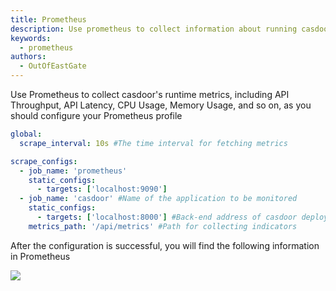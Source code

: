 ```yaml
---
title: Prometheus
description: Use prometheus to collect information about running casdoor
keywords:
  - prometheus
authors:
  - OutOfEastGate
---
```


Use Prometheus to collect casdoor's runtime metrics, including API Throughput, API Latency, CPU Usage, Memory Usage, and so on, as you should configure your Prometheus profile

```yml
global:
  scrape_interval: 10s #The time interval for fetching metrics

scrape_configs:
  - job_name: 'prometheus'
    static_configs:
      - targets: ['localhost:9090']
  - job_name: 'casdoor' #Name of the application to be monitored 
    static_configs:
      - targets: ['localhost:8000'] #Back-end address of casdoor deployment
    metrics_path: '/api/metrics' #Path for collecting indicators
```
After the configuration is successful, you will find the following information in Prometheus

![](/img/monitoring/prometheus/info.png)